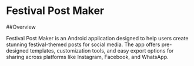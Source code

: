 # Festival Post Maker

##Overview

Festival Post Maker is an Android application designed to help users create stunning festival-themed posts for social media. The app offers pre-designed templates, customization tools, and easy export options for sharing across platforms like Instagram, Facebook, and WhatsApp.
